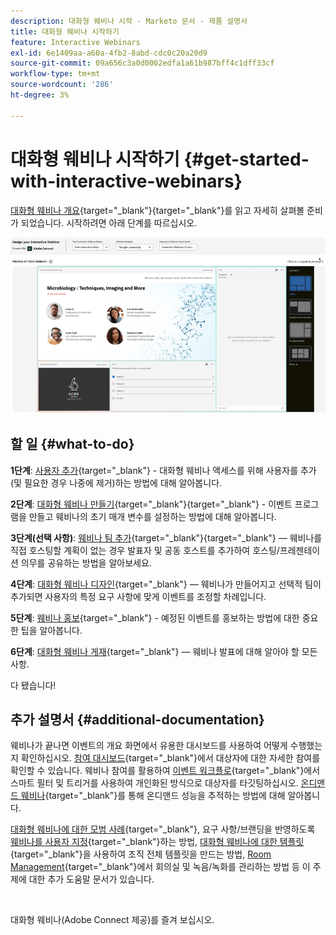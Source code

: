 ```yaml
---
description: 대화형 웨비나 시작 - Marketo 문서 - 제품 설명서
title: 대화형 웨비나 시작하기
feature: Interactive Webinars
exl-id: 6e1409aa-a60a-4fb2-8abd-cdc0c20a20d9
source-git-commit: 09a656c3a0d0002edfa1a61b987bff4c1dff33cf
workflow-type: tm+mt
source-wordcount: '286'
ht-degree: 3%

---
```


# 대화형 웨비나 시작하기 {#get-started-with-interactive-webinars}

[대화형 웨비나 개요](/help/marketo/product-docs/demand-generation/events/interactive-webinars/interactive-webinars-overview.md){target="_blank"}{target="_blank"}를 읽고 자세히 살펴볼 준비가 되었습니다. 시작하려면 아래 단계를 따르십시오.

![](assets/get-started-with-interactive-webinars-1.png)

## 할 일 {#what-to-do}

**1단계**: [사용자 추가](/help/marketo/product-docs/demand-generation/events/interactive-webinars/user-and-license-management.md#add-a-user){target="_blank"} - 대화형 웨비나 액세스를 위해 사용자를 추가(및 필요한 경우 나중에 제거)하는 방법에 대해 알아봅니다.

**2단계**: [대화형 웨비나 만들기](/help/marketo/product-docs/demand-generation/events/interactive-webinars/create-an-interactive-webinar.md){target="_blank"}{target="_blank"} - 이벤트 프로그램을 만들고 웨비나의 초기 매개 변수를 설정하는 방법에 대해 알아봅니다.

**3단계(선택 사항)**: [웨비나 팀 추가](/help/marketo/product-docs/demand-generation/events/interactive-webinars/add-a-webinar-team.md){target="_blank"}{target="_blank"} — 웨비나를 직접 호스팅할 계획이 없는 경우 발표자 및 공동 호스트를 추가하여 호스팅/프레젠테이션 의무를 공유하는 방법을 알아보세요.

**4단계**: [대화형 웨비나 디자인](/help/marketo/product-docs/demand-generation/events/interactive-webinars/designing-interactive-webinars.md){target="_blank"} — 웨비나가 만들어지고 선택적 팀이 추가되면 사용자의 특정 요구 사항에 맞게 이벤트를 조정할 차례입니다.

**5단계**: [웨비나 홍보](/help/marketo/product-docs/demand-generation/events/interactive-webinars/promoting-an-interactive-webinar.md){target="_blank"} - 예정된 이벤트를 홍보하는 방법에 대한 중요한 팁을 알아봅니다.

**6단계**: [대화형 웨비나 게재](/help/marketo/product-docs/demand-generation/events/interactive-webinars/deliver-an-interactive-webinar.md){target="_blank"} — 웨비나 발표에 대해 알아야 할 모든 사항.

다 됐습니다!

## 추가 설명서 {#additional-documentation}

웨비나가 끝나면 이벤트의 개요 화면에서 유용한 대시보드를 사용하여 어떻게 수행했는지 확인하십시오. [참여 대시보드](/help/marketo/product-docs/demand-generation/events/interactive-webinars/engagement-dashboard.md){target="_blank"}에서 대상자에 대한 자세한 참여를 확인할 수 있습니다. 웨비나 참여를 활용하여 [이벤트 워크플로](/help/marketo/product-docs/demand-generation/events/interactive-webinars/event-workflows.md){target="_blank"}에서 스마트 필터 및 트리거를 사용하여 개인화된 방식으로 대상자를 타깃팅하십시오. [온디맨드 웨비나](/help/marketo/product-docs/demand-generation/events/interactive-webinars/on-demand-webinars.md){target="_blank"}를 통해 온디맨드 성능을 추적하는 방법에 대해 알아봅니다.

[대화형 웨비나에 대한 모범 사례](/help/marketo/product-docs/demand-generation/events/interactive-webinars/best-practices-for-interactive-webinars.md){target="_blank"}, 요구 사항/브랜딩을 반영하도록 [웨비나를 사용자 지정](/help/marketo/product-docs/demand-generation/events/interactive-webinars/customization.md){target="_blank"}하는 방법, [대화형 웨비나에 대한 템플릿](/help/marketo/product-docs/demand-generation/events/interactive-webinars/templates.md){target="_blank"}을 사용하여 조직 전체 템플릿을 만드는 방법, [Room Management](/help/marketo/product-docs/demand-generation/events/interactive-webinars/room-management.md){target="_blank"}에서 회의실 및 녹음/녹화를 관리하는 방법 등 이 주제에 대한 추가 도움말 문서가 있습니다.

 

대화형 웨비나(Adobe Connect 제공)를 즐겨 보십시오.
